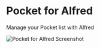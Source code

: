 Pocket for Alfred
==============

Manage your Pocket list with Alfred

![Pocket for Alfred Screenshot](https://raw.github.com/fniephaus/alfred-pocket/master/screenshot.gif)